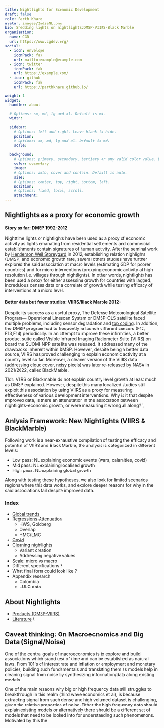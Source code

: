 ```yaml
---
title: Nightlights for Economic Development 
draft: false
role: Parth Khare
avatar: images/IndiaNL.png
bio: Shedding lights on nightlights:DMSP-VIIRS-Black Marble 
organization:
  name: CGD
  url: https://www.cgdev.org/
social:
  - icon: envelope
    iconPack: fas
    url: mailto:example@example.com
  - icon: twitter
    iconPack: fab
    url: https://example.com/
  - icon: github
    iconPack: fab
    url: https://parthkhare.github.io/

weight: 1
widget:
  handler: about

  # Options: sm, md, lg and xl. Default is md.
  width:

  sidebar:
    # Options: left and right. Leave blank to hide.
    position:
    # Options: sm, md, lg and xl. Default is md.
    scale:
  
  background:
    # Options: primary, secondary, tertiary or any valid color value. Default is primary.
    color: secondary
    image:
    # Options: auto, cover and contain. Default is auto.
    size:
    # Options: center, top, right, bottom, left.
    position:
    # Options: fixed, local, scroll.
    attachment: 
---
```


## Nightlights as a proxy for economic growth

#### Story so far: DMSP 1992-2012
Nighttime lights or nightlights have been used as a proxy of economic activity as lights emanating from residential settlements and commercial establishments contain signatures of human activity. After the seminal work by [Henderson Weil Storeygard](https://www.aeaweb.org/articles?id=10.1257/aer.102.2.994) in 2012, establishing relation nighlights (DMSP) and economic growth rate, several others studies have further explored the said association at macro levels (estimating GDP for poorer countries) and for micro interventions (proxying economic activity at high resolution i.e. villages through nightlights). In other words, nightlights has been used a proxy for either assessing growth for countries with lagged, incredulous census data or a correlate of growth while testing efficacy of interventions at a micro level.

 
#### Better data but fewer studies: VIIRS/Black Marble 2012- 
Despite its success as a useful proxy, The Defense Meteorological Satellite Program— Operational Linescan System or DMSP-OLS satellite faced multiple problems, including sensor degradation and [top coding](https://onlinelibrary.wiley.com/doi/abs/10.1111/obes.12417). In addition, the DMSP program had to frequently re launch different sensors (F12, F13,F14) periodically. In an attempt to improve these infirmities, a better product suite called Visible Infrared Imaging Radiometer Suite (VIIRS) on board the SUOMI-NPP satellite was released. It addressed many of the drawbacks inherent within DMSP. However, despite being a better data source, VIIRS has proved challenging to explain economic activity at a country level so far. Moreover, a cleaner version of the VIIRS data (addressing cloud cover, noisy pixels) was later re-released by NASA in 2021/2022, called BlackMarble.

Tldr: VIIRS or Blackmable do not explain country level growth at least much as DMSP explained. However, despite this many localized  studies still exploit this association by using VIIRS as a proxy for measuring effectiveness of various development interventions. Why is it that despite improved data, is there an attenutation in the association between nightlights-economic growth, or were measuring it wrong all along? 
\




## Anlysis Framework: New Nightlights (VIIRS & BlackMarble)

Following work is a near-exhaustive compilation of testing the efficacy and potential of VIIRS and Black Marble, the analysis is categorized in different levels:
- Low pass: NL explaining economic events (wars, calamities, covid)
- Mid pass: NL explaining localised growth 
- High pass: NL explaining global growth

Along with testing these hypotheses, we also look for limited scenarios regions where this data works, and explore deeper reasons for why in the said associations fail despite improved data.



### Index
- [Global trends](https://nightlights-econ.netlify.app/posts/2021-10-14-global-trends/)
- [Regressions-Attenuation](https://nightlights-econ.netlify.app/posts/2020-12-01-r-rmarkdown/)
  - HWS, Goldberg
  - Overlap  
  - HMC/LMC
- [Covid](https://nightlights-econ.netlify.app/posts/2021-10-15-covid-ntl/)
- [Cleaning nightlights](https://nightlights-econ.netlify.app/posts/2021-10-14-cleaning-variants/)
  - Variant creation
  - Addressing negative values
- Scale: micro vs macro
- Different specifications ?
- What final form could look like ?
- Appendix research
  - Colombia
  - LULC data

## About Nightlights
- [Products (DMSP-VIIRS)](https://nightlights-econ.netlify.app/posts/featured-image/) 
- [Literature](https://nightlights-econ.netlify.app/posts/2021-10-15-litrev/)
\


## Caveat thinking: On Macroecnomics and Big Data (Signal/Noise)
One of the central goals of macroeconomics is to explore and build associations which stand test of time and can be established as natural laws. From 101's of interest rate and inflation or employment and monetary policies, building such fundamentals and translating them as models help in cleaning signal from noise by synthesizing information/data along existing models. 

One of the main resaons why big or high frequency data still struggles to breakthrough in this realm (third wave economics et al), is because extracting signal from such dense and high volumed dataset is challenging, given the relative proportion of noise. Either the high frequency data should explain existing models or alternatively there should be a different set of models that need to be looked into for understanding such phenomenons. Motivated by this the 

